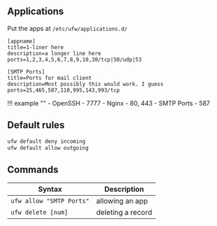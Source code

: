 ## Applications

Put the apps at `/etc/ufw/applications.d/`

``` properties
[appname]
title=1-liner here
description=a longer line here
ports=1,2,3,4,5,6,7,8,9,10,30/tcp|50/udp|53

[SMTP Ports]
title=Ports for mail client
description=Most possibly this would work. I guess
ports=25,465,587,110,995,143,993/tcp
```

!!! example ""
    - OpenSSH - 7777
    - Nginx - 80, 443
    - SMTP Ports - 587

## Default rules

``` bash
ufw default deny incoming
ufw default allow outgoing
```

## Commands

| Syntax                   | Description          |
| -----------              | -----------          |
| `ufw allow "SMTP Ports"` | allowing an app      |
| `ufw delete [num]`       | deleting a record    |
